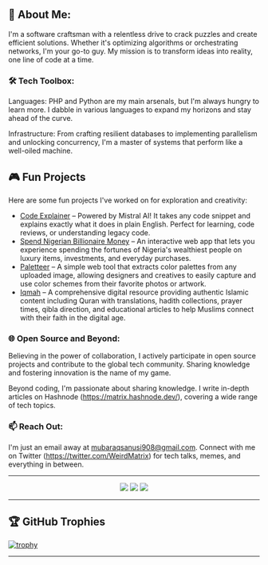 ## 🚀 About Me:
I'm a software craftsman with a relentless drive to crack puzzles and create efficient solutions. Whether it's optimizing algorithms or orchestrating networks, I'm your go-to guy. My mission is to transform ideas into reality, one line of code at a time.

### 🛠️ Tech Toolbox:
Languages: PHP and Python are my main arsenals, but I'm always hungry to learn more. I dabble in various languages to expand my horizons and stay ahead of the curve.

Infrastructure: From crafting resilient databases to implementing parallelism and unlocking concurrency, I'm a master of systems that perform like a well-oiled machine.

## 🎮 Fun Projects

Here are some fun projects I've worked on for exploration and creativity:

-  [Code Explainer](https://code-explainer.netlify.app/) – Powered by Mistral AI! It takes any code snippet and explains exactly what it does in plain English. Perfect for learning, code reviews, or understanding legacy code.
-  [Spend Nigerian Billionaire Money](https://spend-nigerian-billionaires-money.netlify.app/) – An interactive web app that lets you experience spending the fortunes of Nigeria's wealthiest people on luxury items, investments, and everyday purchases.
-  [Paletteer](https://paletteer.netlify.app/) – A simple web tool that extracts color palettes from any uploaded image, allowing designers and creatives to easily capture and use color schemes from their favorite photos or artwork.
- [Iqmah](https://al-iqmah.netlify.app/) – A comprehensive digital resource providing authentic Islamic content including Quran with translations, hadith collections, prayer times, qibla direction, and educational articles to help Muslims connect with their faith in the digital age.

### 🌐 Open Source and Beyond:
Believing in the power of collaboration, I actively participate in open source projects and contribute to the global tech community. Sharing knowledge and fostering innovation is the name of my game.

Beyond coding, I'm passionate about sharing knowledge. I write in-depth articles on Hashnode (https://matrix.hashnode.dev/), covering a wide range of tech topics.

### 📫 Reach Out:
I'm just an email away at mubaraqsanusi908@gmail.com. Connect with me on Twitter (https://twitter.com/WeirdMatrix) for tech talks, memes, and everything in between.


<hr>

<p align="center">
  <img src ="https://github-readme-stats.vercel.app/api?username=lpmatrix&show_icons=true&count_private=true&theme=darcula&hide_border=true&hide=issues,contribs&bg_color=00000000">
  <img src ="https://github-readme-stats.vercel.app/api/top-langs/?username=lpmatrix&layout=compact&hide_border=true&theme=darcula&bg_color=00000000&langs_count=6">
  <img src ="https://github-readme-streak-stats.herokuapp.com?user=lpmatrix&theme=darcula&hide_border=true&background=FFFFFF00">

</p>

<hr>

## 🏆 GitHub Trophies

[![trophy](https://github-profile-trophy.vercel.app/?username=lpmatrix&theme=onedark&margin-w=15&margin-h=15)](https://www.buymeacoffee.com/pantani)

<hr>



